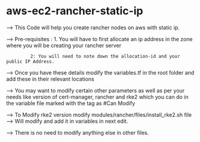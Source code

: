 # aws-ec2-rancher-static-ip
--> This Code will help you create rancher nodes on aws with static ip.

--> Pre-requisites : 1. You will have to first allocate an ip address in the zone where you will be creating your rancher server

		     2: You will need to note down the allocation-id and your public IP Address.

--> Once you have these details modify the variables.tf in the root folder and add these in their relevant locations

--> You may want to modify certain other parameters as well as per your needs like version of cert-manager, rancher and rke2 which you can do in the variable file marked with the tag as #Can Modify

--> To Modify rke2 version modify modules/rancher/files/install_rke2.sh file --> Will modify and add it in variables in next edit.

--> There is no need to modify anything else in other files.
